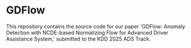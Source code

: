 # GDFlow
This repository contains the source code for our paper 'GDFlow: Anomaly Detection with NCDE-based Normalizing Flow for Advanced Driver Assistance System,' submitted to the KDD 2025 ADS Track.
